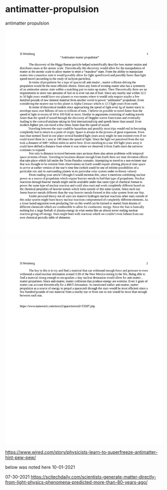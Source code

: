 # antimatter-propulsion

antimatter propulsion<p align="center"><img src="https://github.com/c4pt000/antimatter-propulsion/blob/main/antimatter-propulsionpg1.png" width="800"></p><p align="center"><img src="https://github.com/c4pt000/antimatter-propulsion/blob/main/antimatter-propulsionpg2.png" width="800"></p>













https://www.wired.com/story/physicists-learn-to-superfreeze-antimatter-hint-pew-pew/



below was noted here 10-01-2021

07-30-2021
https://scitechdaily.com/scientists-generate-matter-directly-from-light-physics-phenomena-predicted-more-than-80-years-ago/
